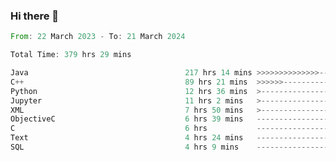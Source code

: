 ### Hi there 👋

<!--
**luoxuanzao/luoxuanzao** is a ✨ _special_ ✨ repository because its `README.md` (this file) appears on your GitHub profile.

Here are some ideas to get you started:

- 🔭 I’m currently working on ...
- 🌱 I’m currently learning ...
- 👯 I’m looking to collaborate on ...
- 🤔 I’m looking for help with ...
- 💬 Ask me about ...
- 📫 How to reach me: ...
- 😄 Pronouns: ...
- ⚡ Fun fact: ...
-->

<!--START_SECTION:waka-->

```rust
From: 22 March 2023 - To: 21 March 2024

Total Time: 379 hrs 29 mins

Java                                   217 hrs 14 mins >>>>>>>>>>>>>>-----------   57.03 %
C++                                    89 hrs 21 mins  >>>>>>-------------------   23.46 %
Python                                 12 hrs 36 mins  >------------------------   03.31 %
Jupyter                                11 hrs 2 mins   >------------------------   02.90 %
XML                                    7 hrs 50 mins   >------------------------   02.06 %
ObjectiveC                             6 hrs 39 mins   -------------------------   01.75 %
C                                      6 hrs           -------------------------   01.58 %
Text                                   4 hrs 24 mins   -------------------------   01.16 %
SQL                                    4 hrs 9 mins    -------------------------   01.09 %
```

<!--END_SECTION:waka-->